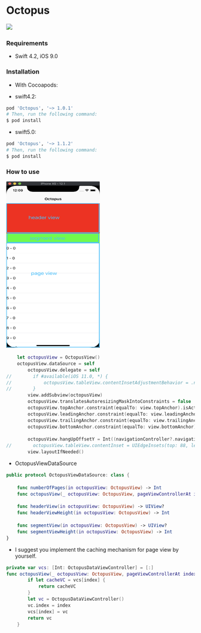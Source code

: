 # Octopus

![](https://raw.githubusercontent.com/ChaselAn/Octopus/master/CircleDemo.gif)

### Requirements

- Swift 4.2, iOS 9.0

### Installation

- With Cocoapods:

- swift4.2:

```ruby
pod 'Octopus', '~> 1.0.1'
# Then, run the following command:
$ pod install
```

- swift5.0:

```ruby
pod 'Octopus', '~> 1.1.2'
# Then, run the following command:
$ pod install
```

### How to use

<img width="250" height="445" src="https://raw.githubusercontent.com/ChaselAn/Octopus/master/Octopus.png"/>

```swift
	let octopusView = OctopusView()	  
	octopusView.dataSource = self
        octopusView.delegate = self
//        if #available(iOS 11.0, *) {
//            octopusView.tableView.contentInsetAdjustmentBehavior = .never
//        }
        view.addSubview(octopusView)
        octopusView.translatesAutoresizingMaskIntoConstraints = false
        octopusView.topAnchor.constraint(equalTo: view.topAnchor).isActive = true
        octopusView.leadingAnchor.constraint(equalTo: view.leadingAnchor).isActive = true
        octopusView.trailingAnchor.constraint(equalTo: view.trailingAnchor).isActive = true
        octopusView.bottomAnchor.constraint(equalTo: view.bottomAnchor).isActive = true

        octopusView.hangUpOffsetY = Int((navigationController?.navigationBar.bounds.height ?? 0) + UIApplication.shared.statusBarFrame.height)
//        octopusView.tableView.contentInset = UIEdgeInsets(top: 88, left: 0, bottom: 0, right: 0)
        view.layoutIfNeeded()
```

* OctopusViewDataSource

```swift
public protocol OctopusViewDataSource: class {

    func numberOfPages(in octopusView: OctopusView) -> Int
    func octopusView(_ octopusView: OctopusView, pageViewControllerAt index: Int) -> OctopusPage

    func headerView(in octopusView: OctopusView) -> UIView?
    func headerViewHeight(in octopusView: OctopusView) -> Int

    func segmentView(in octopusView: OctopusView) -> UIView?
    func segmentViewHeight(in octopusView: OctopusView) -> Int
}
```

* I suggest you implement the caching mechanism for page view by yourself.

```swift
private var vcs: [Int: OctopusDataViewController] = [:]
func octopusView(_ octopusView: OctopusView, pageViewControllerAt index: Int) -> OctopusPage {
        if let cacheVC = vcs[index] {
            return cacheVC
        }
        let vc = OctopusDataViewController()
        vc.index = index
        vcs[index] = vc
        return vc
    }
```

